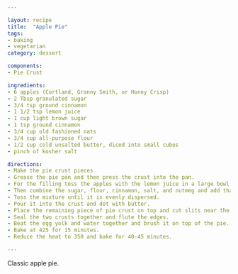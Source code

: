```yaml
---

layout: recipe
title:  "Apple Pie"
tags: 
- baking
- vegetarian
category: dessert

components:
- Pie Crust

ingredients:
- 6 apples (Cortland, Granny Smith, or Honey Crisp)
- 2 Tbsp granulated sugar
- 3/4 tsp ground cinnamon
- 1 1/2 tsp lemon juice
- 1 cup light brown sugar
- 1 tsp ground cinnamon
- 3/4 cup old fashioned oats
- 3/4 cup all-purpose flour
- 1/2 cup cold unsalted butter, diced into small cubes
- pinch of kosher salt

directions:
- Make the pie crust pieces
- Grease the pie pan and then press the crust into the pan.
- For the filling toss the apples with the lemon juice in a large bowl. 
- Then combine the sugar, flour, cinnamon, salt, and nutmeg and add that to the apples. 
- Toss the mixture until it is evenly dispersed. 
- Pour it into the crust and dot with butter. 
- Place the remaining piece of pie crust on top and cut slits near the center. 
- Seal the two crusts together and flute the edges. 
- Beat the egg yolk and water together and brush it on top of the pie. 
- Bake at 425 for 15 minutes. 
- Reduce the heat to 350 and bake for 40-45 minutes.

---
```


Classic apple pie.